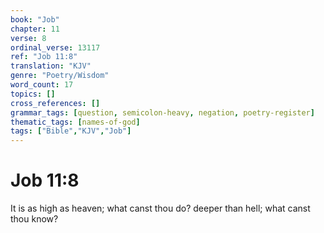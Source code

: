 ```yaml
---
book: "Job"
chapter: 11
verse: 8
ordinal_verse: 13117
ref: "Job 11:8"
translation: "KJV"
genre: "Poetry/Wisdom"
word_count: 17
topics: []
cross_references: []
grammar_tags: [question, semicolon-heavy, negation, poetry-register]
thematic_tags: [names-of-god]
tags: ["Bible","KJV","Job"]
---
```


# Job 11:8

It is as high as heaven; what canst thou do? deeper than hell; what canst thou know?
